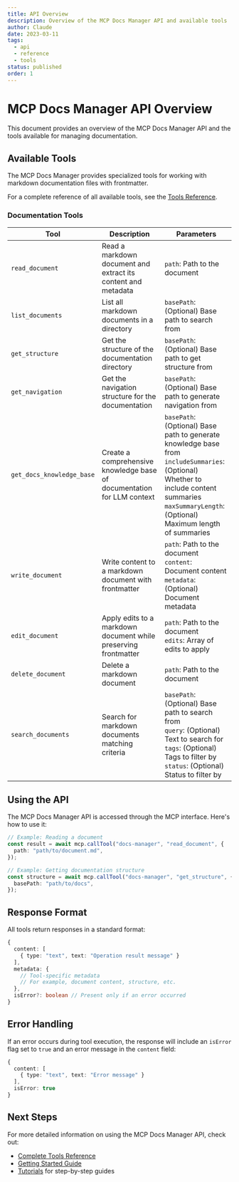 ```yaml
---
title: API Overview
description: Overview of the MCP Docs Manager API and available tools
author: Claude
date: 2023-03-11
tags:
  - api
  - reference
  - tools
status: published
order: 1
---
```


# MCP Docs Manager API Overview

This document provides an overview of the MCP Docs Manager API and the tools available for managing documentation.

## Available Tools

The MCP Docs Manager provides specialized tools for working with markdown documentation files with frontmatter.

For a complete reference of all available tools, see the [Tools Reference](tools-reference.md).

### Documentation Tools

| Tool                      | Description                                                            | Parameters                                                                                                                                                                                            |
| ------------------------- | ---------------------------------------------------------------------- | ----------------------------------------------------------------------------------------------------------------------------------------------------------------------------------------------------- |
| `read_document`           | Read a markdown document and extract its content and metadata          | `path`: Path to the document                                                                                                                                                                          |
| `list_documents`          | List all markdown documents in a directory                             | `basePath`: (Optional) Base path to search from                                                                                                                                                       |
| `get_structure`           | Get the structure of the documentation directory                       | `basePath`: (Optional) Base path to get structure from                                                                                                                                                |
| `get_navigation`          | Get the navigation structure for the documentation                     | `basePath`: (Optional) Base path to generate navigation from                                                                                                                                          |
| `get_docs_knowledge_base` | Create a comprehensive knowledge base of documentation for LLM context | `basePath`: (Optional) Base path to generate knowledge base from<br>`includeSummaries`: (Optional) Whether to include content summaries<br>`maxSummaryLength`: (Optional) Maximum length of summaries |
| `write_document`          | Write content to a markdown document with frontmatter                  | `path`: Path to the document<br>`content`: Document content<br>`metadata`: (Optional) Document metadata                                                                                               |
| `edit_document`           | Apply edits to a markdown document while preserving frontmatter        | `path`: Path to the document<br>`edits`: Array of edits to apply                                                                                                                                      |
| `delete_document`         | Delete a markdown document                                             | `path`: Path to the document                                                                                                                                                                          |
| `search_documents`        | Search for markdown documents matching criteria                        | `basePath`: (Optional) Base path to search from<br>`query`: (Optional) Text to search for<br>`tags`: (Optional) Tags to filter by<br>`status`: (Optional) Status to filter by                         |

## Using the API

The MCP Docs Manager API is accessed through the MCP interface. Here's how to use it:

```typescript
// Example: Reading a document
const result = await mcp.callTool("docs-manager", "read_document", {
  path: "path/to/document.md",
});

// Example: Getting documentation structure
const structure = await mcp.callTool("docs-manager", "get_structure", {
  basePath: "path/to/docs",
});
```

## Response Format

All tools return responses in a standard format:

```typescript
{
  content: [
    { type: "text", text: "Operation result message" }
  ],
  metadata: {
    // Tool-specific metadata
    // For example, document content, structure, etc.
  },
  isError?: boolean // Present only if an error occurred
}
```

## Error Handling

If an error occurs during tool execution, the response will include an `isError` flag set to `true` and an error message in the `content` field:

```typescript
{
  content: [
    { type: "text", text: "Error message" }
  ],
  isError: true
}
```

## Next Steps

For more detailed information on using the MCP Docs Manager API, check out:

- [Complete Tools Reference](tools-reference.md)
- [Getting Started Guide](../guides/getting-started.md)
- [Tutorials](../tutorials/basic-usage.md) for step-by-step guides
